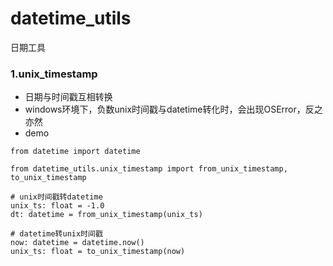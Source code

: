 # datetime_utils

日期工具

### 1.unix_timestamp

- 日期与时间戳互相转换
- windows环境下，负数unix时间戳与datetime转化时，会出现OSError，反之亦然
- demo

```
from datetime import datetime

from datetime_utils.unix_timestamp import from_unix_timestamp, to_unix_timestamp

# unix时间戳转datetime
unix_ts: float = -1.0
dt: datetime = from_unix_timestamp(unix_ts)

# datetime转unix时间戳
now: datetime = datetime.now()
unix_ts: float = to_unix_timestamp(now)
```
